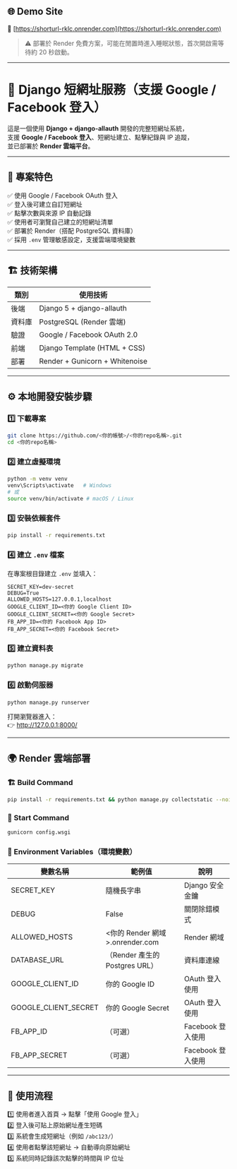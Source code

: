 ## 🌐 Demo Site

🔗 [https://shorturl-rklc.onrender.com](https://shorturl-rklc.onrender.com)

> ⚠️ 部署於 Render 免費方案，可能在閒置時進入睡眠狀態，首次開啟需等待約 20 秒啟動。

---

# 🔗 Django 短網址服務（支援 Google / Facebook 登入）

這是一個使用 **Django + django-allauth** 開發的完整短網址系統，  
支援 **Google / Facebook 登入**、短網址建立、點擊紀錄與 IP 追蹤，  
並已部署於 **Render 雲端平台**。

---

## 🚀 專案特色

✅ 使用 Google / Facebook OAuth 登入  
✅ 登入後可建立自訂短網址  
✅ 點擊次數與來源 IP 自動記錄  
✅ 使用者可瀏覽自己建立的短網址清單  
✅ 部署於 Render（搭配 PostgreSQL 資料庫）  
✅ 採用 `.env` 管理敏感設定，支援雲端環境變數

---

## 🏗️ 技術架構

| 類別   | 使用技術                       |
| ------ | ------------------------------ |
| 後端   | Django 5 + django-allauth      |
| 資料庫 | PostgreSQL (Render 雲端)       |
| 驗證   | Google / Facebook OAuth 2.0    |
| 前端   | Django Template (HTML + CSS)   |
| 部署   | Render + Gunicorn + Whitenoise |

---

## ⚙️ 本地開發安裝步驟

### 1️⃣ 下載專案

```bash
git clone https://github.com/<你的帳號>/<你的repo名稱>.git
cd <你的repo名稱>
```

### 2️⃣ 建立虛擬環境

```bash
python -m venv venv
venv\Scripts\activate   # Windows
# 或
source venv/bin/activate # macOS / Linux
```

### 3️⃣ 安裝依賴套件

```bash
pip install -r requirements.txt
```

### 4️⃣ 建立 `.env` 檔案

在專案根目錄建立 `.env` 並填入：

```
SECRET_KEY=dev-secret
DEBUG=True
ALLOWED_HOSTS=127.0.0.1,localhost
GOOGLE_CLIENT_ID=<你的 Google Client ID>
GOOGLE_CLIENT_SECRET=<你的 Google Secret>
FB_APP_ID=<你的 Facebook App ID>
FB_APP_SECRET=<你的 Facebook Secret>
```

### 5️⃣ 建立資料表

```bash
python manage.py migrate
```

### 6️⃣ 啟動伺服器

```bash
python manage.py runserver
```

打開瀏覽器進入：  
👉 http://127.0.0.1:8000/

---

## 🌍 Render 雲端部署

### 🏗️ Build Command

```bash
pip install -r requirements.txt && python manage.py collectstatic --noinput && python manage.py migrate
```

### 🚀 Start Command

```bash
gunicorn config.wsgi
```

### 🔐 Environment Variables（環境變數）

| 變數名稱             | 範例值                          | 說明              |
| -------------------- | ------------------------------- | ----------------- |
| SECRET_KEY           | 隨機長字串                      | Django 安全金鑰   |
| DEBUG                | False                           | 關閉除錯模式      |
| ALLOWED_HOSTS        | <你的 Render 網域>.onrender.com | Render 網域       |
| DATABASE_URL         | （Render 產生的 Postgres URL）  | 資料庫連線        |
| GOOGLE_CLIENT_ID     | 你的 Google ID                  | OAuth 登入使用    |
| GOOGLE_CLIENT_SECRET | 你的 Google Secret              | OAuth 登入使用    |
| FB_APP_ID            | （可選）                        | Facebook 登入使用 |
| FB_APP_SECRET        | （可選）                        | Facebook 登入使用 |

---

## 🧪 使用流程

1️⃣ 使用者進入首頁 → 點擊「使用 Google 登入」  
2️⃣ 登入後可貼上原始網址產生短碼  
3️⃣ 系統會生成短網址（例如 `/abc123/`）  
4️⃣ 使用者點擊該短網址 → 自動導向原始網址  
5️⃣ 系統同時記錄該次點擊的時間與 IP 位址
